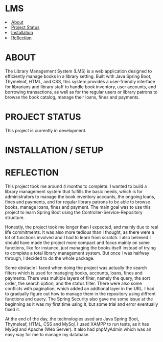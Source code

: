 # LMS
<li><a href = "#about">About</a></li>
<li><a href = "#project-status">Project Status</a></li>
<li><a href = "#installation--setup">Installation</a></li>
<li><a href = "#reflection">Reflection</a></li>

# ABOUT
The Library Management System (LMS) is a web application designed to efficiently manage books in a library setting. Built with Java Spring Boot, Thymeleaf, HTML, and CSS, this system provides a user-friendly interface for librarians and library staff to handle book inventory, user accounts, and borrowing transactions, as well as for the regular users or library patrons to browse the book catalog, manage their loans, fines and payments.

# PROJECT STATUS
This project is currently in development. 

# INSTALLATION / SETUP


# REFLECTION
This project took me around 4 months to complete. I wanted to build a library management system that fulfills the basic needs, which is for administrators to manage the book inventory accounts, the ongoing loans, fines and payments, and for regular library patrons to be able to browse books, manage loans, fines and payment. The main goal was to use this project to learn Spring Boot using the Controller-Service-Repository structure. 

Honestly, the project took me longer than I expected, and mainly due to real life commitments. It was also more tedious than I thought, as there were a lot of functions involved and I had to learn from scratch. I also believed I should have made the project more compact and focus mainly on some functions, like for instance, just managing the books itself instead of trying to complete a total library management system. But once I was halfway through, I decided to do the whole package.

Some obstacle I faced when doing the project was actually the search filters which is used for managing books, accounts, loans, fines and payments. There was multiple layers of filter, namely the query, the sort order, the search option, and the status filter. There were also some conflicts with pagination, which added an addtional layer in the URL. I had to gradually figure out how to manage them in the repository using diffrent functions and query. The Spring Security also gave me some issue at the beginning as it was my first time using it, but some trial and error eventually fixed it.

At the end of the day, the technologies used are Java Spring Boot, Thymeleaf, HTML, CSS and MySql. I used XAMPP to run tests, as it has MySql and Apache (Web Server). It also had phpMyAdmin which was an easy way for me to manage my database. 


